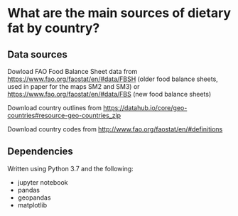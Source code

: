 # What are the main sources of dietary fat by country?



## Data sources

Dowload FAO Food Balance Sheet data from https://www.fao.org/faostat/en/#data/FBSH (older food balance sheets, used in paper for the maps SM2 and SM3) or https://www.fao.org/faostat/en/#data/FBS (new food balance sheets)

Download country outlines from https://datahub.io/core/geo-countries#resource-geo-countries_zip

Download country codes from http://www.fao.org/faostat/en/#definitions

## Dependencies

Written using Python 3.7 and the following:

- jupyter notebook
- pandas
- geopandas
- matplotlib
